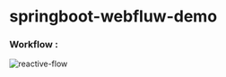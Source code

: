 # springboot-webfluw-demo

### Workflow :

![reactive-flow](https://user-images.githubusercontent.com/25712816/113294351-7f577880-9314-11eb-859e-23504ccdebaf.PNG)
